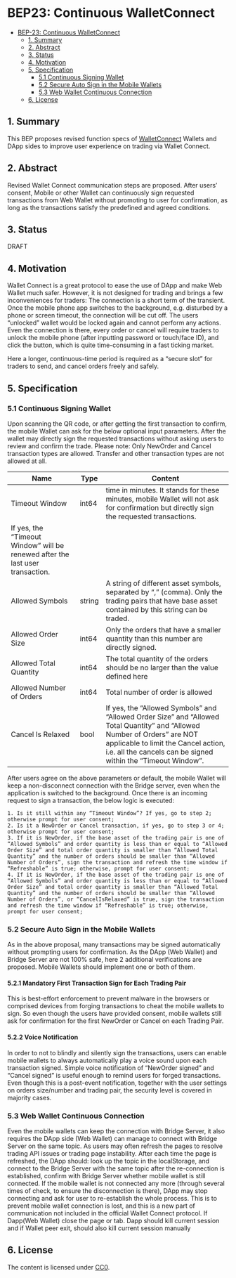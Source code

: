 # BEP23: Continuous WalletConnect

- [BEP-23: Continuous WalletConnect](#bep-23--continuous-walletconnect)
  * [1. Summary](#1-summary)
  * [2. Abstract](#2-abstract)
  * [3. Status](#3-status)
  * [4. Motivation](#4-motivation)
  * [5. Specification](#5-specification)
    + [5.1 Continuous Signing Wallet](#51-continuous-signing-wallet)
    + [5.2 Secure Auto Sign in the Mobile Wallets](#52-secure-auto-sign-in-the-mobile-wallets)
    + [5.3 Web Wallet Continuous Connection](#53-web-wallet-continuous-connection)
  * [6. License](#6-license)

## 1. Summary

This BEP proposes revised function specs of [WalletConnect](#https://docs.walletconnect.org/tech-spec) Wallets and DApp sides to improve user experience on trading via Wallet Connect.

## 2. Abstract

Revised Wallet Connect communication steps are proposed. After users’ consent, Mobile or other Wallet can continuously sign requested transactions from Web Wallet without promoting to user for confirmation, as long as the transactions satisfy the predefined and agreed conditions.

## 3. Status

DRAFT

## 4. Motivation

Wallet Connect is a great protocol to ease the use of DApp and make Web Wallet much safer. However, it is not designed for trading and brings a few inconveniences for traders:
The connection is a short term of the transient. Once the mobile phone app switches to the background, e.g. disturbed by a phone or screen timeout, the connection will be cut off. The users “unlocked” wallet would be locked again and cannot perform any actions.
Even the connection is there, every order or cancel will require traders to unlock the mobile phone (after inputting password or touch/face ID), and click the button, which is quite time-consuming in a fast ticking market.

Here a longer, continuous-time period is required as a “secure slot” for traders to send, and cancel orders freely and safely.

## 5. Specification

### 5.1 Continuous Signing Wallet
Upon scanning the QR code, or after getting the first transaction to confirm, the mobile Wallet can ask for the below optional input parameters. After the wallet may directly sign the requested transactions without asking users to review and confirm the trade. 
Please note: Only NewOrder and Cancel transaction types are allowed. Transfer and other transaction types are not allowed at all.

| Name | Type | Content | 
|------|------|---------|
| Timeout Window | int64 | time in minutes. It stands for these minutes, mobile Wallet will not ask for confirmation but directly sign the requested transactions.|
If yes, the “Timeout Window” will be renewed after the last user transaction. |
| Allowed Symbols | string | A string of different asset symbols, separated by “,” (comma). Only the trading pairs that have base asset contained by this string can be traded. |
| Allowed Order Size | int64 | Only the orders that have a smaller quantity than this number are directly signed. |
| Allowed Total Quantity | int64 | The total quantity of the orders should be no larger than the value defined here |
| Allowed Number of Orders | int64 | Total number of order is allowed |
| Cancel Is Relaxed | bool | If yes, the “Allowed Symbols” and “Allowed Order Size” and “Allowed Total Quantity” and “Allowed Number of Orders” are NOT applicable to limit the Cancel action, i.e. all the cancels can be signed within the “Timeout Window”. |

After users agree on the above parameters or default, the mobile Wallet will keep a non-disconnect connection with the Bridge server, even when the application is switched to the background. Once there is an incoming request to sign a transaction, the below logic is executed:
```
1. Is it still within any “Timeout Window”? If yes, go to step 2; otherwise prompt for user consent;
2. Is it a NewOrder or Cancel transaction, if yes, go to step 3 or 4; otherwise prompt for user consent;
3. If it is NewOrder, if the base asset of the trading pair is one of “Allowed Symbols” and order quantity is less than or equal to “Allowed Order Size” and total order quantity is smaller than “Allowed Total Quantity” and the number of orders should be smaller than “Allowed Number of Orders”, sign the transaction and refresh the time window if “Refreshable” is true; otherwise, prompt for user consent;
4. If it is NewOrder, if the base asset of the trading pair is one of “Allowed Symbols” and order quantity is less than or equal to “Allowed Order Size” and total order quantity is smaller than “Allowed Total Quantity” and the number of orders should be smaller than “Allowed Number of Orders”, or “CancelIsRelaxed” is true, sign the transaction and refresh the time window if “Refreshable” is true; otherwise, prompt for user consent;
```

### 5.2 Secure Auto Sign in the Mobile Wallets

As in the above proposal, many transactions may be signed automatically without prompting users for confirmation. As the DApp (Web Wallet) and Bridge Server are not 100% safe, here 2 additional verifications are proposed. Mobile Wallets should implement one or both of them.

#### 5.2.1 Mandatory First Transaction Sign for Each Trading Pair

This is best-effort enforcement to prevent malware in the browsers or comprised devices from forging transactions to cheat the mobile wallets to sign. So even though the users have provided consent, mobile wallets still ask for confirmation for the first NewOrder or Cancel on each Trading Pair.

#### 5.2.2 Voice Notification

In order to not to blindly and silently sign the transactions, users can enable mobile wallets to always automatically play a voice sound upon each transaction signed. Simple voice notification of “NewOrder signed” and “Cancel signed” is useful enough to remind users for forged transactions. Even though this is a post-event notification,  together with the user settings on orders size/number and trading pair, the security level is covered in majority cases.

### 5.3 Web Wallet Continuous Connection
Even the mobile wallets can keep the connection with Bridge Server, it also requires the DApp side (Web Wallet) can manage to connect with Bridge Server on the same topic. As users may often refresh the pages to resolve trading API issues or trading page instability. After each time the page is refreshed, the DApp should:
look up the topic in the localStorage, and connect to the Bridge Server with the same topic
after the re-connection is established, confirm with Bridge Server whether mobile wallet is still connected. If the mobile wallet is not connected any more (through several times of check, to ensure the disconnection is there), DApp may stop connecting and ask for user to re-establish the whole process. This is to prevent mobile wallet connection is lost, and this is a new part of communication not included in the official Wallet Connect protocol. 
If Dapp(Web Wallet) close the page or tab. Dapp should kill current session and if Wallet peer exit, should also kill current session manually

## 6. License
The content is licensed under [CC0](https://creativecommons.org/publicdomain/zero/1.0/).

